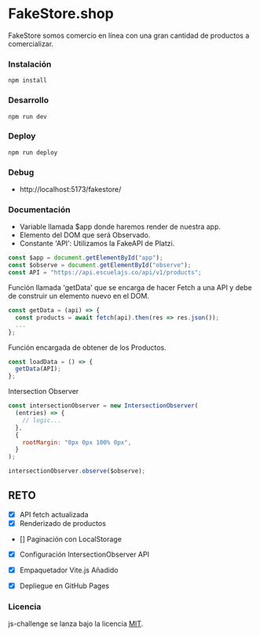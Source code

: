 # FakeStore.shop

FakeStore somos comercio en línea con una gran cantidad de productos a comercializar. 

### Instalación

```
npm install
```

### Desarrollo

```
npm run dev
```

### Deploy

```
npm run deploy
```

### Debug

- http://localhost:5173/fakestore/

### Documentación

- Variable llamada $app donde haremos render de nuestra app.
- Elemento del DOM que será Observado.
- Constante 'API': Utilizamos la FakeAPI de Platzi.

```javascript
const $app = document.getElementById("app");
const $observe = document.getElementById("observe");
const API = "https://api.escuelajs.co/api/v1/products";
```

Función llamada 'getData' que se encarga de hacer Fetch a una API y debe de construir un elemento nuevo en el DOM.

```javascript
const getData = (api) => {
  const products = await fetch(api).then(res => res.json());
  ...
};
```

Función encargada de obtener de los Productos.

```javascript
const loadData = () => {
  getData(API);
};
```

Intersection Observer

```javascript
const intersectionObserver = new IntersectionObserver(
  (entries) => {
    // logic...
  },
  {
    rootMargin: "0px 0px 100% 0px",
  }
);

intersectionObserver.observe($observe);
```

## RETO

- [x] API fetch actualizada
- [x] Renderizado de productos
- [] Paginación con LocalStorage
- [x] Configuración IntersectionObserver API
- [x] Empaquetador Vite.js Añadido
- [x] Depliegue en GitHub Pages


### Licencia

js-challenge se lanza bajo la licencia [MIT](https://opensource.org/licenses/MIT).
